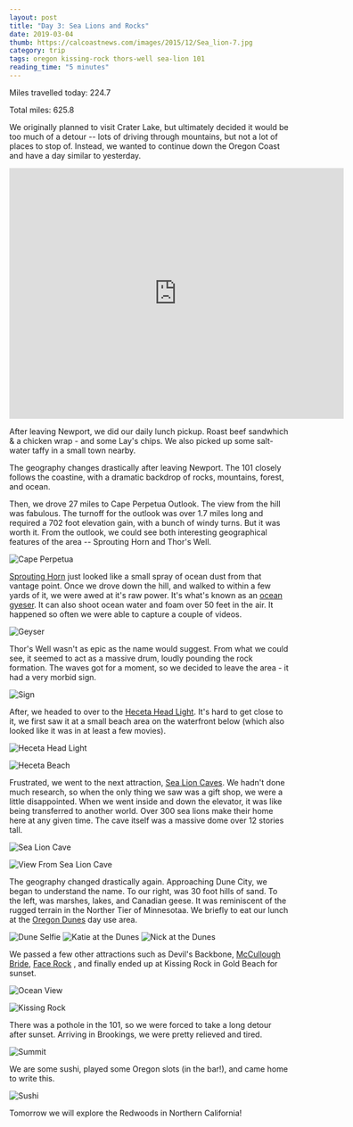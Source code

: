 ```yaml
---
layout: post
title: "Day 3: Sea Lions and Rocks"
date: 2019-03-04
thumb: https://calcoastnews.com/images/2015/12/Sea_lion-7.jpg
category: trip
tags: oregon kissing-rock thors-well sea-lion 101
reading_time: "5 minutes"
---
```


Miles travelled today: 224.7

Total miles: 625.8

We originally planned to visit Crater Lake, but ultimately
decided it would be too much of a detour -- lots of driving
through mountains, but not a lot of places to stop of.
Instead, we wanted to continue down the Oregon Coast and
have a day similar to yesterday.

<iframe src="https://www.google.com/maps/embed?pb=!1m58!1m12!1m3!1d2971187.278605226!2d-124.27402245000002!3d43.344603150000005!2m3!1f0!2f0!3f0!3m2!1i1024!2i768!4f13.1!4m43!3e0!4m5!1s0x54c1d5db4c7c988d%3A0xd41f72f161fcfb72!2sNewport%2C+OR!3m2!1d44.6367836!2d-124.0534505!4m5!1s0x54c19314a5effdab%3A0x5172c3444445a51d!2sSprouting+Horn%2C+Oregon+Coast+Highway%2C+Florence%2C+OR!3m2!1d44.2774733!2d-124.1129136!4m5!1s0x54c185ede1a2ad5d%3A0x6d8ccef87b60c11f!2sSea+Lion+Caves%2C+U.S.+101%2C+Florence%2C+OR!3m2!1d44.1217891!2d-124.1266613!4m5!1s0x54c3d04b95d32237%3A0x2adb4cfd9f8b5b!2sOregon+Dunes+Day+Use+Area%2C+U.S.+101%2C+Gardiner%2C+OR!3m2!1d43.833425!2d-124.15186899999999!4m5!1s0x54c3855e6640f5a9%3A0x7d49fb5d6889e331!2sMcCullough+Memorial+Bridge%2C+Kelso+Rd%2C+North+Bend%2C+OR!3m2!1d43.4289602!2d-124.221752!4m5!1s0x54dacfb1cb6bcc69%3A0x2fe2c9ab31a2ccbf!2sKissing+Rock%2C+Oregon+Coast+Highway%2C+Gold+Beach%2C+OR!3m2!1d42.3864302!2d-124.42382819999999!4m5!1s0x54daa508527f4317%3A0xb1b3476200f47a9f!2sBrookings%2C+OR!3m2!1d42.052611399999996!2d-124.2839819!5e0!3m2!1sen!2sus!4v1551768519810" width="600" height="450" frameborder="0" style="border:0" allowfullscreen></iframe>

After leaving Newport, we did our daily lunch pickup.
Roast beef sandwhich & a chicken wrap - and some Lay's chips.
We also picked up some salt-water taffy in a small town nearby.

The geography changes drastically after leaving Newport.
The 101 closely follows the coastine, with a dramatic backdrop
of rocks, mountains, forest, and ocean.

Then, we drove 27 miles to Cape Perpetua Outlook. The view
from the hill was fabulous. The turnoff for the outlook was
over 1.7 miles long and required a 702 foot elevation gain,
with a bunch of windy turns. But it was worth it.
From the outlook, we could see both interesting geographical
features of the area -- Sprouting Horn and Thor's Well.

![Cape Perpetua](/assets/images/day3/Perpetua.jpg)

[Sprouting Horn](https://en.wikipedia.org/wiki/Spouting_Horn)
just looked like a small spray of ocean dust
from that vantage point. Once we drove down the hill, and
walked to within a few yards of it, we were awed at it's raw
power. It's what's known as an 
[ocean gyeser](https://en.wikipedia.org/wiki/Geyser).
It can also shoot ocean water and foam over 50 feet
in the air. It happened so often we were able to capture
a couple of videos.

![Geyser](/assets/images/day3/Geyser.jpg)

Thor's Well wasn't as epic as the name would suggest. From what
we could see, it seemed to act as a massive drum, loudly
pounding the rock formation. The waves got for a moment, so
we decided to leave the area - it had a very morbid sign.

![Sign](/assets/images/day3/Sign.jpg)

After, we headed to over to the
[Heceta Head Light](https://en.wikipedia.org/wiki/Heceta_Head_Light).
It's hard to get close to it, we first saw it at
a small beach area on the waterfront below (which also
looked like it was in at least a few movies).

![Heceta Head Light](/assets/images/day3/HecetaHeadLight.jpg)

![Heceta Beach](/assets/images/day3/HecetaHead.jpg)

Frustrated, we went to the next attraction,
[Sea Lion Caves](https://en.wikipedia.org/wiki/Sea_Lion_Caves).
We hadn't done much research, so when the only thing we saw
was a gift shop, we were a little disappointed. When we
went inside and down the elevator, it was like being
transferred to another world. Over 300 sea lions
make their home here at any given time. The cave itself
was a massive dome over 12 stories tall.

![Sea Lion Cave](/assets/images/day3/SeaLionCave.jpg)

![View From Sea Lion Cave](/assets/images/day3/ViewFromSeaLionCave.jpg)

The geography changed drastically again. Approaching Dune City,
we began to understand the name. To our right, was 30 foot
hills of sand. To the left, was marshes, lakes, and Canadian
geese. It was reminiscent of the rugged terrain in the
Norther Tier of Minnesotaa. We briefly to eat our lunch
at the [Oregon Dunes](https://en.wikipedia.org/wiki/Oregon_Dunes_National_Recreation_Area)
day use area.

![Dune Selfie](/assets/images/day3/DuneSelfie.jpg)
![Katie at the Dunes](/assets/images/day3/KatieDunes.jpg)
![Nick at the Dunes](/assets/images/day3/NickDunes.jpg)

We passed a few other attractions such as Devil's Backbone,
[McCullough Bride](https://en.wikipedia.org/wiki/Conde_McCullough_Memorial_Bridge),
[Face Rock](https://en.wikipedia.org/wiki/Face_Rock_State_Scenic_Viewpoint) ,
and finally ended up at
Kissing Rock in Gold Beach for sunset.

![Ocean View](/assets/images/day3/OceanView.jpg)

![Kissing Rock](/assets/images/day3/KissingRock.jpg)

There was a pothole in the 101, so we were forced to take
a long detour after sunset. Arriving in Brookings, we were
pretty relieved and tired.

![Summit](/assets/images/day3/Summit.jpg)

We are some sushi, played some Oregon slots (in the bar!), 
and came home to write this.

![Sushi](/assets/images/day3/Sushi.jpg)

Tomorrow we will explore the Redwoods in Northern California!